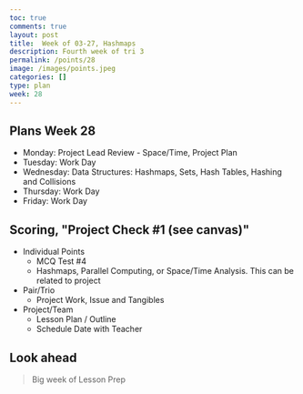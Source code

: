 ```yaml
---
toc: true
comments: true
layout: post
title:  Week of 03-27, Hashmaps
description: Fourth week of tri 3
permalink: /points/28
image: /images/points.jpeg
categories: []
type: plan
week: 28
---
```


## Plans Week 28
> 
- Monday: Project Lead Review - Space/Time, Project Plan
- Tuesday: Work Day 
- Wednesday: Data Structures: Hashmaps, Sets, Hash Tables, Hashing and Collisions
- Thursday: Work Day 
- Friday: Work Day

## Scoring, "Project Check #1 (see canvas)"
- Individual Points
    - MCQ Test #4
    - Hashmaps, Parallel Computing, or Space/Time Analysis. This can be related to project
- Pair/Trio
    - Project Work, Issue and Tangibles
- Project/Team
    - Lesson Plan / Outline
    - Schedule Date with Teacher

## Look ahead
> Big week of Lesson Prep